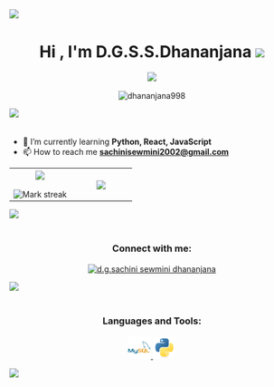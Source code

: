 <!-- Pinterest circular badge -->

  <img src="[https://www.pinterest.com/pin/281543724882435/](https://www.google.com/imgres?q=hacker%20girl%20image&imgurl=https%3A%2F%2Ft3.ftcdn.net%2Fjpg%2F02%2F97%2F20%2F90%2F360_F_297209036_MNHVMIAzWTzIysYMcfZMnT2uaihTtjT6.jpg&imgrefurl=https%3A%2F%2Fstock.adobe.com%2Fsearch%2Fimages%3Fk%3Dfemale%2Bhacker&docid=iTN1Na2cRR0VhM&tbnid=hXT5pTpkRCIDlM&vet=12ahUKEwiSiqz5q9WPAxVgxTgGHWcsKSQQM3oECBYQAA..i&w=539&h=360&hcb=2&ved=2ahUKEwiSiqz5q9WPAxVgxTgGHWcsKSQQM3oECBYQAA)" >
      


<h1 align="center">Hi , I'm D.G.S.S.Dhananjana <img src="https://media.giphy.com/media/hvRJCLFzcasrR4ia7z/giphy.gif" width="35"></h1>

<p align="center">
  <a href="https://github.com/DenverCoder1/readme-typing-svg">
    <img src="https://readme-typing-svg.herokuapp.com?font=Time+New+Roman&color=cyan&size=25&center=true&vCenter=true&width=600&height=100&lines=D.G.S.S+Dhananjana..&hearts;++;Self-taught+Front-End+Developer,;Software+Engineering+Student,;;Active+Learner/Researcher,;Love+to+learn..<3">
  </a>
</p>

<p align="center">
  <img src="https://komarev.com/ghpvc/?username=dhananjana998&label=Profile%20views&color=0e75b6&style=flat" alt="dhananjana998" />
</p>

<img src="https://user-images.githubusercontent.com/73097560/115834477-dbab4500-a447-11eb-908a-139a6edaec5c.gif"><br><br>

- 🌱 I’m currently learning **Python, React, JavaScript**
- 📫 How to reach me **sachinisewmini2002@gmail.com**

<!--- stats & Trophy (start) -->
<p align="center">
  <!--- stats (start) -->
  <table align="center">
    <tr border="none">
      <td width="50%" align="center">
        <img  align="center"  src="https://github-readme-stats.vercel.app/api?username=dhananjana998&theme=dark&show_icons=true&count_private=true" />
        <br></br>
        <img  title="🔥 Get streak stats for your profile at git.io/streak-stats" alt="Mark streak" src="https://github-readme-streak-stats.herokuapp.com/?user=dhananjana998&theme=dark&hide_border=false" /> 
      </td>
      <td width="50%" align="center">
        <img  align="center"  src="https://github-readme-stats.anuraghazra1.vercel.app/api/top-langs/?username=dhananjana998&theme=dark&hide_border=false&no-bg=true&no-frame=true&langs_count=10"/>
      </td>
    </tr>
  </table>
  <!--- stats (end) -->
</p>        

<img src="https://user-images.githubusercontent.com/73097560/115834477-dbab4500-a447-11eb-908a-139a6edaec5c.gif"><br><br>

<h3 align="center">Connect with me:</h3>
<p align="center">
  <a href="https://linkedin.com/in/d.g.sachini sewmini dhananjana" target="blank">
    <img align="center" src="https://raw.githubusercontent.com/rahuldkjain/github-profile-readme-generator/master/src/images/icons/Social/linked-in-alt.svg" alt="d.g.sachini sewmini dhananjana" height="30" width="40" />
  </a>
</p>

<img src="https://user-images.githubusercontent.com/73097560/115834477-dbab4500-a447-11eb-908a-139a6edaec5c.gif"><br><br>

<h3 align="center">Languages and Tools:</h3>
<p align="center">
  <a href="https://www.mysql.com/" target="_blank" rel="noreferrer"> 
    <img src="https://raw.githubusercontent.com/devicons/devicon/master/icons/mysql/mysql-original-wordmark.svg" alt="mysql" width="40" height="40"/> 
  </a> 
  <a href="https://www.python.org" target="_blank" rel="noreferrer"> 
    <img src="https://raw.githubusercontent.com/devicons/devicon/master/icons/python/python-original.svg" alt="python" width="40" height="40"/> 
  </a> 
</p>

<img src="https://user-images.githubusercontent.com/73097560/115834477-dbab4500-a447-11eb-908a-139a6edaec5c.gif"><br><br>

